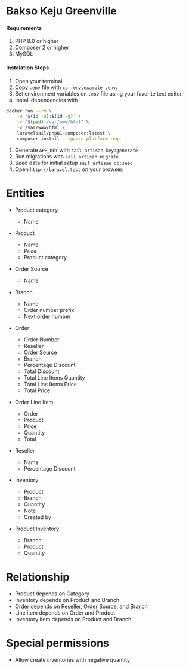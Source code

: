 # Bakso Keju Greenville

#### Requirements

1. PHP 8.0 or higher
2. Composer 2 or higher
3. MySQL

#### Instalation Steps

1. Open your terminal.
1. Copy `.env` file with `cp .env.example .env`.
1. Set environment variables on `.env` file using your favorite text editor.
1. Install dependencies with

```bash
docker run --rm \
    -u "$(id -u):$(id -g)" \
    -v "$(pwd):/var/www/html" \
    -w /var/www/html \
    laravelsail/php81-composer:latest \
    composer install --ignore-platform-reqs
```

1. Generate `APP_KEY` with `sail artisan key:generate`
1. Run migrations with `sail artisan migrate`
1. Seed data for initial setup `sail artisan db:seed`
1. Open `http://laravel.test` on your browser.

# Entities

- Product category
  - Name

- Product
  - Name
  - Price
  - Product category

- Order Source
  - Name

- Branch
  - Name
  - Order number prefix
  - Next order number

- Order
  - Order Number
  - Reseller
  - Order Source
  - Branch
  - Percentage Discount
  - Total Discount
  - Total Line Items Quantity
  - Total Line Items Price
  - Total Price

- Order Line Item
  - Order
  - Product
  - Price
  - Quantity
  - Total

- Reseller
  - Name
  - Percentage Discount

- Inventory
  - Product
  - Branch
  - Quantity
  - Note
  - Created by

- Product Inventory
  - Branch
  - Product
  - Quantity

# Relationship

- Product depends on Category
- Inventory depends on Product and Branch
- Order depends on Reseller, Order Source, and Branch
- Line item depends on Order and Product
- Inventory item depends on Product and Branch

# Special permissions

- Allow create inventories with negative quantity
